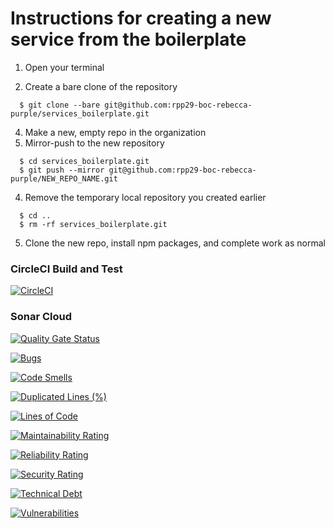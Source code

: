 # Instructions for creating a new service from the boilerplate

1. Open your terminal

2. Create a bare clone of the repository

```
  $ git clone --bare git@github.com:rpp29-boc-rebecca-purple/services_boilerplate.git
```

4. Make a new, empty repo in the organization
6. Mirror-push to the new repository

```
  $ cd services_boilerplate.git
  $ git push --mirror git@github.com:rpp29-boc-rebecca-purple/NEW_REPO_NAME.git
```

4. Remove the temporary local repository you created earlier

```
  $ cd ..
  $ rm -rf services_boilerplate.git
```

5. Clone the new repo, install npm packages, and complete work as normal

### CircleCI Build and Test

[![CircleCI](https://circleci.com/gh/rpp29-boc-rebecca-purple/chat-service/tree/main.svg?style=svg)](https://circleci.com/gh/rpp29-boc-rebecca-purple/chat-service/tree/main)

### Sonar Cloud

[![Quality Gate Status](https://sonarcloud.io/api/project_badges/measure?project=rpp29-boc-rebecca-purple_chat-service&metric=alert_status)](https://sonarcloud.io/summary/new_code?id=rpp29-boc-rebecca-purple_chat-service)

[![Bugs](https://sonarcloud.io/api/project_badges/measure?project=rpp29-boc-rebecca-purple_chat-service&metric=bugs)](https://sonarcloud.io/summary/new_code?id=rpp29-boc-rebecca-purple_chat-service)

[![Code Smells](https://sonarcloud.io/api/project_badges/measure?project=rpp29-boc-rebecca-purple_chat-service&metric=code_smells)](https://sonarcloud.io/summary/new_code?id=rpp29-boc-rebecca-purple_chat-service)

[![Duplicated Lines (%)](https://sonarcloud.io/api/project_badges/measure?project=rpp29-boc-rebecca-purple_chat-service&metric=duplicated_lines_density)](https://sonarcloud.io/summary/new_code?id=rpp29-boc-rebecca-purple_chat-service)

[![Lines of Code](https://sonarcloud.io/api/project_badges/measure?project=rpp29-boc-rebecca-purple_chat-service&metric=ncloc)](https://sonarcloud.io/summary/new_code?id=rpp29-boc-rebecca-purple_chat-service)

[![Maintainability Rating](https://sonarcloud.io/api/project_badges/measure?project=rpp29-boc-rebecca-purple_chat-service&metric=sqale_rating)](https://sonarcloud.io/summary/new_code?id=rpp29-boc-rebecca-purple_chat-service)

[![Reliability Rating](https://sonarcloud.io/api/project_badges/measure?project=rpp29-boc-rebecca-purple_chat-service&metric=reliability_rating)](https://sonarcloud.io/summary/new_code?id=rpp29-boc-rebecca-purple_chat-service)

[![Security Rating](https://sonarcloud.io/api/project_badges/measure?project=rpp29-boc-rebecca-purple_chat-service&metric=security_rating)](https://sonarcloud.io/summary/new_code?id=rpp29-boc-rebecca-purple_chat-service)

[![Technical Debt](https://sonarcloud.io/api/project_badges/measure?project=rpp29-boc-rebecca-purple_chat-service&metric=sqale_index)](https://sonarcloud.io/summary/new_code?id=rpp29-boc-rebecca-purple_chat-service)

[![Vulnerabilities](https://sonarcloud.io/api/project_badges/measure?project=rpp29-boc-rebecca-purple_chat-service&metric=vulnerabilities)](https://sonarcloud.io/summary/new_code?id=rpp29-boc-rebecca-purple_chat-service)

